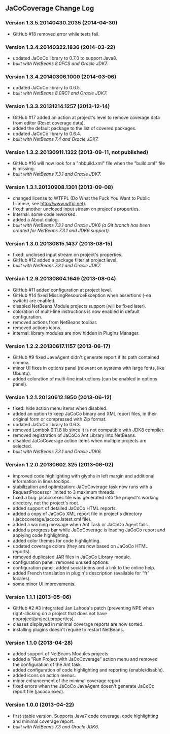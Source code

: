 ## JaCoCoverage Change Log

### Version 1.3.5.20140430.2035 (2014-04-30)
* GitHub #18 removed error while tests fail.

### Version 1.3.4.20140322.1836 (2014-03-22)
* updated JaCoCo library to 0.7.0 to support Java8.
* *built with NetBeans 8.0FCS and Oracle JDK7.*

### Version 1.3.4.20140306.1000 (2014-03-06)
* updated JaCoCo library to 0.6.5.
* *built with NetBeans 8.0RC1 and Oracle JDK7.*

### Version 1.3.3.20131214.1257 (2013-12-14)
* GitHub #17 added an action at project's level to remove coverage data from editor (Reset coverage data).
* added the default package to the list of covered packages.
* updated JaCoCo library to 0.6.4.
* *built with NetBeans 7.4 and Oracle JDK7.*

### Version 1.3.2.20130911.1322 (2013-09-11, not published)
* GitHub #16 will now look for a "nbbuild.xml" file when the "build.xml" file is missing.
* *built with NetBeans 7.3.1 and Oracle JDK7.*

### Version 1.3.1.20130908.1301 (2013-09-08)
* changed license to WTFPL (Do What the Fuck You Want to Public License, see http://www.wtfpl.net).
* fixed: another unclosed input stream on project's properties.
* Internal: some code reworked.
* added a About dialog.
* *built with NetBeans 7.3.1 and Oracle JDK6 (a Git branch has been created for NetBeans 7.3.1 and JDK6 support).*

### Version 1.3.0.20130815.1437 (2013-08-15)
* fixed: unclosed input stream on project's properties.
* GitHub #12 added a package filter at project level.
* *built with NetBeans 7.3.1 and Oracle JDK7.*

### Version 1.2.9.20130804.1649 (2013-08-04)
* GitHub #11 added configuration at project level.
* GitHub #14 fixed MissingResourceException when assertions (-ea switch) are enabled.
* disabled NetBeans Module projects support (will be fixed later).
* coloration of multi-line instructions is now enabled in default configuration.
* removed actions from NetBeans toolbar.
* removed actions icons.
* internal: library modules are now hidden in Plugins Manager.

### Version 1.2.2.20130617.1157 (2013-06-17)
* GitHub #9 fixed JavaAgent didn't generate report if its path contained comma.
* minor UI fixes in options panel (relevant on systems with large fonts, like Ubuntu).
* added coloration of multi-line instructions (can be enabled in options panel).

### Version 1.2.1.20130612.1950 (2013-06-12)
* fixed: hide action menu items when disabled.
* added an option to keep JaCoCo binary and XML report files, in their original form or compressed with Zip format.
* updated JaCoCo library to 0.6.3.
* removed Lombok 0.11.8 lib since it is not compatible with JDK8 compiler.
* removed registration of JaCoCo Ant Library into NetBeans.
* disabled JaCoCoverage action items when multiple projects are selected.
* *built with NetBeans 7.3.1 and Oracle JDK6.*

### Version 1.2.0.20130602.325 (2013-06-02)
* improved code highlighting with glyphs in left margin and additional information in lines tooltips.
* stabilization and optimization: JaCoCoverage task now runs with a RequestProcessor limited to 3 maximum threads.
* fixed a bug: jacoco.exec file was generated into the project's working directory, not the project's root.
* added support of detailed JaCoCo HTML reports.
* added a copy of JaCoCo XML report file in project's directory (.jacocoverage/jacoco.latest.xml file).
* added a warning message when Ant Task or JaCoCo Agent fails.
* added a progress bar while JaCoCoverage is loading JaCoCo report and applying code highlighting.
* added color themes for code highlighting.
* updated coverage colors (they are now based on JaCoCo HTML reports).
* removed duplicated JAR files in JaCoCo Library module.
* configuration panel: removed unused options.
* configuration panel: added social icons and a link to the online help.
* added French translation in plugin's description (available for "fr" locales).
* some minor UI improvements.

### Version 1.1.1 (2013-05-06)
* GitHub #2 #3 integrated Jan Lahoda's patch (preventing NPE when right-clicking on a project that does not have nbproject/project.properties).
* classes displayed in minimal coverage reports are now sorted.
* installing plugins doesn't require to restart NetBeans.

### Version 1.1.0 (2013-04-28)
* added support of NetBeans Modules projects.
* added a "Run Project with JaCoCoverage" action menu and removed the configuration of the Ant task.
* added configuration of code highlighting and reporting (enable/disable).
* added icons on action menus.
* minor enhancement of the minimal coverage report.
* fixed errors when the JaCoCo JavaAgent doesn't generate JaCoCo report file (jacoco.exec).

### Version 1.0.0 (2013-04-22)
* first stable version. Supports Java7 code coverage, code highlighting and minimal coverage report.
* *built with NetBeans 7.3 and Oracle JDK6.*
